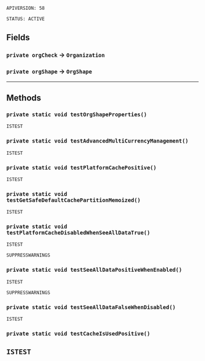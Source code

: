 `APIVERSION: 58`

`STATUS: ACTIVE`

## Fields

### `private orgCheck` → `Organization`

### `private orgShape` → `OrgShape`

---

## Methods

### `private static void testOrgShapeProperties()`

`ISTEST`

### `private static void testAdvancedMultiCurrencyManagement()`

`ISTEST`

### `private static void testPlatformCachePositive()`

`ISTEST`

### `private static void testGetSafeDefaultCachePartitionMemoized()`

`ISTEST`

### `private static void testPlatformCacheDisabledWhenSeeAllDataTrue()`

`ISTEST`

`SUPPRESSWARNINGS`

### `private static void testSeeAllDataPositiveWhenEnabled()`

`ISTEST`

`SUPPRESSWARNINGS`

### `private static void testSeeAllDataFalseWhenDisabled()`

`ISTEST`

### `private static void testCacheIsUsedPositive()`

## `ISTEST`
